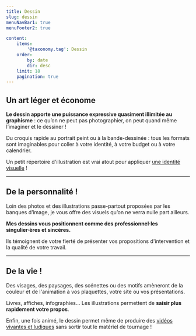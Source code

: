 ```yaml
---
title: Dessin
slug: dessin
menuNavBar1: true
menuFooter2: true

content:
    items:
        '@taxonomy.tag': Dessin
    order:
        by: date
        dir: desc
    limit: 18
    pagination: true
---
```


## Un art léger et économe

<div class="message is-success mt-5">
<div class="message-body">
<strong>Le dessin apporte une puissance expressive quasiment illimitée au graphisme</strong> : ce qu’on ne peut pas photographier, on peut quand même l’imaginer et le dessiner !
</div>
</div>

Du croquis rapide au portrait peint ou à la bande-dessinée : tous les formats sont imaginables pour coller à votre identité, à votre budget ou à votre calendrier.

Un petit répertoire d'illustration est vrai atout pour appliquer [une identité visuelle](../graphisme/) !

---

## De la personnalité !

Loin des photos et des illustrations passe-partout proposées par les banques d’image, je vous offre des visuels qu’on ne verra nulle part ailleurs.

<div class="message is-warning mt-5">
<div class="message-body">
<strong>Mes dessins vous positionnent comme des professionnel·les singulier·ères et sincères.</strong>
</div>
</div>

Ils témoignent de votre fierté de présenter vos propositions d'intervention et la qualité de votre travail.

---

## De la vie !

Des visages, des paysages, des scénettes ou des motifs amèneront de la couleur et de l'animation à vos plaquettes, votre site ou vos présentations.

<div class="message is-success mt-5">
<div class="message-body">
Livres, affiches, infographies… Les illustrations permettent de <strong>saisir plus rapidement votre propos</strong>.
</div>
</div>

Enfin, une fois animé, le dessin permet même de produire des [vidéos vivantes et ludiques](../motion-animation/) sans sortir tout le matériel de tournage !